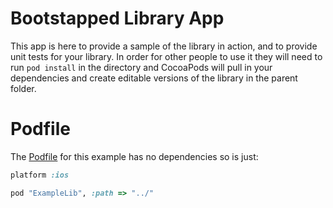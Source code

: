 Bootstapped Library App
================

This app is here to provide a sample of the library in action, and to provide unit tests for your library. In order for other people to use it they will need to run `pod install` in the directory and CocoaPods will pull in your dependencies and create editable versions of the library in the parent folder.

Podfile
=====

The [Podfile](https://github.com/orta/CocoapodsExampleLibrary/blob/master/Example/Podfile) for this example has no dependencies so is just:

``` ruby
platform :ios

pod "ExampleLib", :path => "../"
```

